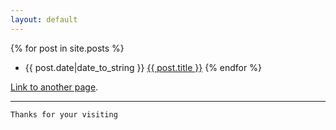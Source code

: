 ```yaml
---
layout: default
---
```


{% for post in site.posts %}
*   {{ post.date|date_to_string }} [{{ post.title }}]({{site.baseurl}}{{post.url}})
{% endfor %}

[Link to another page](./another-page.html).

* * *

```
Thanks for your visiting
```
